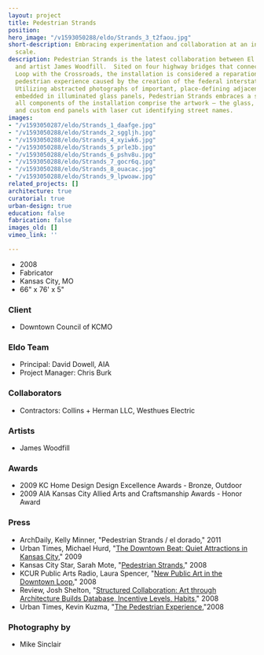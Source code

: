 ```yaml
---
layout: project
title: Pedestrian Strands
position: 
hero_image: "/v1593050288/eldo/Strands_3_t2faou.jpg"
short-description: Embracing experimentation and collaboration at an infrastructural
  scale.
description: Pedestrian Strands is the latest collaboration between El Dorado inc
  and artist James Woodfill.  Sited on four highway bridges that connect the Downtown
  Loop with the Crossroads, the installation is considered a reparation of an interrupted
  pedestrian experience caused by the creation of the federal interstate in the 1960’s.
  Utilizing abstracted photographs of important, place-defining adjacent buildings
  embedded in illuminated glass panels, Pedestrian Strands embraces a strategy that
  all components of the installation comprise the artwork – the glass, the mesh guardrail
  and custom end panels with laser cut identifying street names.
images:
- "/v1593050287/eldo/Strands_1_daafge.jpg"
- "/v1593050288/eldo/Strands_2_sggljh.jpg"
- "/v1593050288/eldo/Strands_4_xyiwk6.jpg"
- "/v1593050288/eldo/Strands_5_prle3b.jpg"
- "/v1593050288/eldo/Strands_6_pshv8u.jpg"
- "/v1593050288/eldo/Strands_7_gocr6q.jpg"
- "/v1593050288/eldo/Strands_8_ouacac.jpg"
- "/v1593050288/eldo/Strands_9_lpwoaw.jpg"
related_projects: []
architecture: true
curatorial: true
urban-design: true
education: false
fabrication: false
images_old: []
vimeo_link: ''

---
```

* 2008
* Fabricator
* Kansas City, MO
* 66" x 76' x 5"

### Client

* Downtown Council of KCMO

### Eldo Team

* Principal: David Dowell, AIA
* Project Manager: Chris Burk

### Collaborators

* Contractors: Collins + Herman LLC, Westhues Electric

### Artists

* James Woodfill

### Awards

* 2009 KC Home Design Design Excellence Awards - Bronze, Outdoor
* 2009 AIA Kansas City Allied Arts and Craftsmanship Awards - Honor Award

### Press

* ArchDaily, Kelly Minner, "Pedestrian Strands / el dorado," 2011
* Urban Times, Michael Hurd, "[The Downtown Beat: Quiet Attractions in Kansas City](assets.ctfassets.net/7ceafwpo4r5g/4cEy9xlFW8jBM2fmnLOHo9/d4ac71cb08285d88a900fa642a0b915e/2009-Pedestrian_Strands-Urban_Times.pdf)," 2009
* Kansas City Star, Sarah Mote, "[Pedestrian Strands](assets.ctfassets.net/7ceafwpo4r5g/52kLJEJiLvzApyq5bKXjXY/35f31aa5487592ac964adac97ffe1de4/2008-Botwin_Building-KC_Star.pdf)," 2008
* KCUR Public Arts Radio, Laura Spencer, "[New Public Art in the Downtown Loop](assets.ctfassets.net/7ceafwpo4r5g/4GIxU6jGIgCNJJxNOsiCXp/92a63dc829c8495cffa70a02622f6214/2008-Pedestrian_Strands-KCUR_Public_Arts_Radio.pdf )," 2008
* Review, Josh Shelton, "[Structured Collaboration: Art through Architecture Builds Database, Incentive Levels, Habits](assets.ctfassets.net/7ceafwpo4r5g/7wa4tLtMBglcc94GWOBVnl/933fb66b6484798cfdb9f3fe832edb81/2008-Pedestrian_Strands-Review.pdf)," 2008
* Urban Times, Kevin Kuzma, "[The Pedestrian Experience](assets.ctfassets.net/7ceafwpo4r5g/6upEY9sXpA9ON9c0BGU1Om/47556312ada8a1a57398b64268800e34/2008-Pedestrian_Strands-Urban_Times-compressed.pdf),"2008

### Photography by

* Mike Sinclair